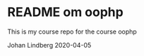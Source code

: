README om oophp
===============

This is my course repo for the course oophp


Johan Lindberg
2020-04-05
